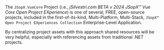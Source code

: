 ﻿
The `JSopX.VueCore` Project (i.e., _jSilvestri.com BETA v 2024 JSopX™ Vue Core Open Project EXperience_) is one of several, FREE, open-source projects, included in the first-of-its-kind, Multi-Platform, Multi-Stack, `JSopX™ Open Project EXperiences Collection` Enterprise-Level Application.

By centralizing project assets with this approach shared resources will be very helpful, especially with referencing assets from traditional .NET projects.

